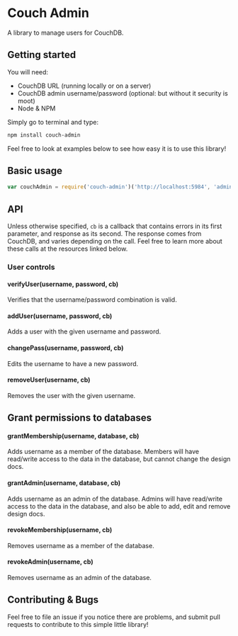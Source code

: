 # Couch Admin

A library to manage users for CouchDB.


## Getting started

You will need:

- CouchDB URL (running locally or on a server)
- CouchDB admin username/password (optional: but without it security is moot)
- Node & NPM

Simply go to terminal and type:

```bash
npm install couch-admin
```

Feel free to look at examples below to see how easy it is to use this library!

## Basic usage

```js
var couchAdmin = require('couch-admin')('http://localhost:5984', 'admin', 'mysecretpassword');
```

## API

Unless otherwise specified, `cb` is a callback that contains errors in its first parameter, and 
response as its second. The response comes from CouchDB, and varies depending on the call. Feel
free to learn more about these calls at the resources linked below.

### User controls

#### verifyUser(username, password, cb)
Verifies that the username/password combination is valid.

#### addUser(username, password, cb)
Adds a user with the given username and password.

#### changePass(username, password, cb)
Edits the username to have a new password.

#### removeUser(username, cb)
Removes the user with the given username.

## Grant permissions to databases

#### grantMembership(username, database, cb)
Adds username as a member of the database. Members will have read/write access to the data in the database, but cannot change the design docs.

#### grantAdmin(username, database, cb)
Adds username as an admin of the database. Admins will have read/write access to the data in the database, and also be able to add, edit and remove design docs.

#### revokeMembership(username, cb)
Removes username as a member of the database.

#### revokeAdmin(username, cb)
Removes username as an admin of the database.


## Contributing & Bugs
Feel free to file an issue if you notice there are problems, and submit pull requests to contribute to this simple little library!



